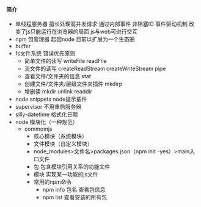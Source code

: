 ####  简介
- 单线程服务器 擅长处理高并发请求 通过内部事件 非阻塞IO 事件驱动机制  改变了js只能运行在浏览器的局面 js与web可进行交互
- npm 包管理器 起因node 目前以扩展为一个生态圈
- buffer
- fs文件系统 错误优先原则
    - 简单文件的读写 writeFile readFile
    - 流文件的读写 createReadStream createWriteStream pipe
    - 查看文件/文件夹的信息 stat
    - 创建文件/文件夹/层级文件夹插件 mkdirp
    - 增删读 mkdir unlink readdir
- node snippets node提示插件
- supervisor 不用重启服务器
- silly-datetime 格式化日期
- node 模块化（一种规范）
    - commomjs
        - 核心模块（系统模块）
        - 文件模块（自定义模块）
        - node_modules>文件名>packages.json（npm init -yes）>main入口文件
        - 包 包含模块引用关系的功能文件
        - 模块 实现某一功能的js文件
        - 常用的npm命令
            - npm info 包名 查看包信息
            - npm list 查看安装的所有包

